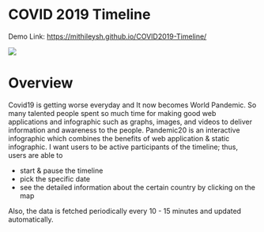 # COVID 2019 Timeline 

Demo Link: https://mithileysh.github.io/COVID2019-Timeline/

![](https://user-images.githubusercontent.com/45322680/78461416-ab570400-7696-11ea-95f5-c8b06b2395a4.gif)

# Overview

Covid19 is getting worse everyday and It now becomes World Pandemic. So many talented people spent 
so much time for making good web applications 
and infographic such as graphs, images, and videos to deliver information and awareness to the people.
Pandemic20 is an interactive infographic which combines the benefits of web application & static infographic. 
I want users to be active participants of the timeline; thus, users are able to
- start & pause the timeline
- pick the specific date
- see the detailed information about the certain country by clicking on the map

Also, the data is fetched periodically every 10 - 15 minutes and updated automatically.




